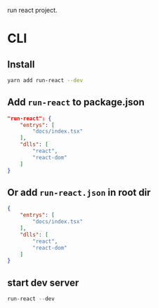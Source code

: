 run react project.

# CLI

## Install

```bash
yarn add run-react --dev
```

## Add `run-react` to package.json

```json
"run-react": {
    "entrys": [
        "docs/index.tsx"
    ],
    "dlls": [
        "react",
        "react-dom"
    ]
}
```

## Or add `run-react.json` in root dir

```json
{
    "entrys": [
        "docs/index.tsx"
    ],
    "dlls": [
        "react",
        "react-dom"
    ]
}
```

## start dev server

```typescript
run-react --dev
```
